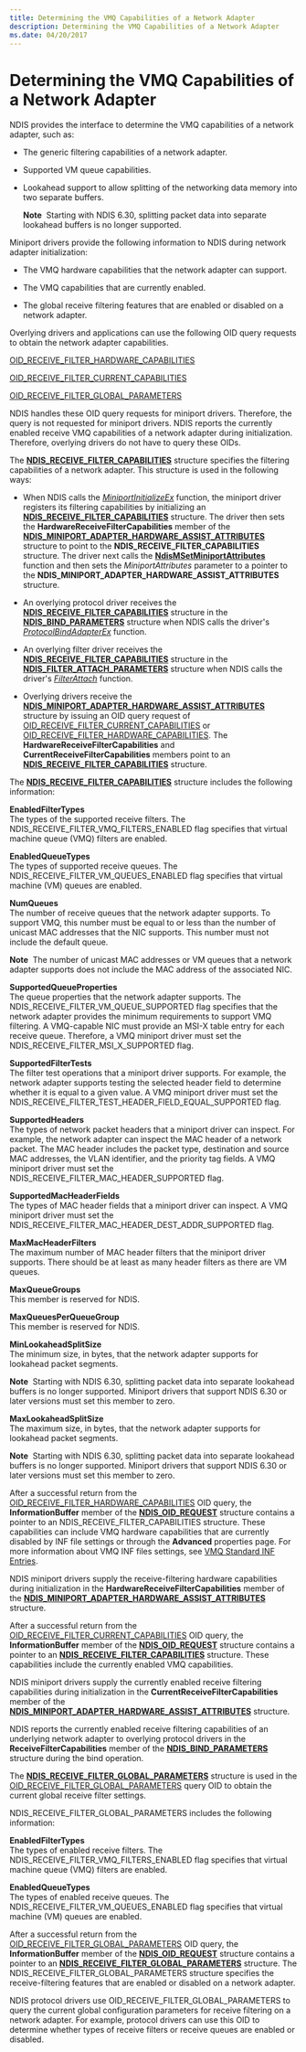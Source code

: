 ```yaml
---
title: Determining the VMQ Capabilities of a Network Adapter
description: Determining the VMQ Capabilities of a Network Adapter
ms.date: 04/20/2017
---
```


# Determining the VMQ Capabilities of a Network Adapter





NDIS provides the interface to determine the VMQ capabilities of a network adapter, such as:

-   The generic filtering capabilities of a network adapter.

-   Supported VM queue capabilities.

-   Lookahead support to allow splitting of the networking data memory into two separate buffers.

    **Note**  Starting with NDIS 6.30, splitting packet data into separate lookahead buffers is no longer supported.

     

Miniport drivers provide the following information to NDIS during network adapter initialization:

-   The VMQ hardware capabilities that the network adapter can support.

-   The VMQ capabilities that are currently enabled.

-   The global receive filtering features that are enabled or disabled on a network adapter.

Overlying drivers and applications can use the following OID query requests to obtain the network adapter capabilities.

[OID\_RECEIVE\_FILTER\_HARDWARE\_CAPABILITIES](./oid-receive-filter-hardware-capabilities.md)

[OID\_RECEIVE\_FILTER\_CURRENT\_CAPABILITIES](./oid-receive-filter-current-capabilities.md)

[OID\_RECEIVE\_FILTER\_GLOBAL\_PARAMETERS](./oid-receive-filter-global-parameters.md)

NDIS handles these OID query requests for miniport drivers. Therefore, the query is not requested for miniport drivers. NDIS reports the currently enabled receive VMQ capabilities of a network adapter during initialization. Therefore, overlying drivers do not have to query these OIDs.

The [**NDIS\_RECEIVE\_FILTER\_CAPABILITIES**](/windows-hardware/drivers/ddi/ntddndis/ns-ntddndis-_ndis_receive_filter_capabilities) structure specifies the filtering capabilities of a network adapter. This structure is used in the following ways:

-   When NDIS calls the [*MiniportInitializeEx*](/windows-hardware/drivers/ddi/ndis/nc-ndis-miniport_initialize) function, the miniport driver registers its filtering capabilities by initializing an [**NDIS\_RECEIVE\_FILTER\_CAPABILITIES**](/windows-hardware/drivers/ddi/ntddndis/ns-ntddndis-_ndis_receive_filter_capabilities) structure. The driver then sets the **HardwareReceiveFilterCapabilities** member of the [**NDIS\_MINIPORT\_ADAPTER\_HARDWARE\_ASSIST\_ATTRIBUTES**](/windows-hardware/drivers/ddi/ndis/ns-ndis-_ndis_miniport_adapter_hardware_assist_attributes) structure to point to the **NDIS\_RECEIVE\_FILTER\_CAPABILITIES** structure. The driver next calls the [**NdisMSetMiniportAttributes**](/windows-hardware/drivers/ddi/ndis/nf-ndis-ndismsetminiportattributes) function and then sets the *MiniportAttributes* parameter to a pointer to the **NDIS\_MINIPORT\_ADAPTER\_HARDWARE\_ASSIST\_ATTRIBUTES** structure.

-   An overlying protocol driver receives the [**NDIS\_RECEIVE\_FILTER\_CAPABILITIES**](/windows-hardware/drivers/ddi/ntddndis/ns-ntddndis-_ndis_receive_filter_capabilities) structure in the [**NDIS\_BIND\_PARAMETERS**](/windows-hardware/drivers/ddi/ndis/ns-ndis-_ndis_bind_parameters) structure when NDIS calls the driver's [*ProtocolBindAdapterEx*](/windows-hardware/drivers/ddi/ndis/nc-ndis-protocol_bind_adapter_ex) function.

-   An overlying filter driver receives the [**NDIS\_RECEIVE\_FILTER\_CAPABILITIES**](/windows-hardware/drivers/ddi/ntddndis/ns-ntddndis-_ndis_receive_filter_capabilities) structure in the [**NDIS\_FILTER\_ATTACH\_PARAMETERS**](/windows-hardware/drivers/ddi/ndis/ns-ndis-_ndis_filter_attach_parameters) structure when NDIS calls the driver's [*FilterAttach*](/windows-hardware/drivers/ddi/ndis/nc-ndis-filter_attach) function.

-   Overlying drivers receive the [**NDIS\_MINIPORT\_ADAPTER\_HARDWARE\_ASSIST\_ATTRIBUTES**](/windows-hardware/drivers/ddi/ndis/ns-ndis-_ndis_miniport_adapter_hardware_assist_attributes) structure by issuing an OID query request of [OID\_RECEIVE\_FILTER\_CURRENT\_CAPABILITIES](./oid-receive-filter-current-capabilities.md) or [OID\_RECEIVE\_FILTER\_HARDWARE\_CAPABILITIES](./oid-receive-filter-hardware-capabilities.md). The **HardwareReceiveFilterCapabilities** and **CurrentReceiveFilterCapabilities** members point to an [**NDIS\_RECEIVE\_FILTER\_CAPABILITIES**](/windows-hardware/drivers/ddi/ntddndis/ns-ntddndis-_ndis_receive_filter_capabilities) structure.

The [**NDIS\_RECEIVE\_FILTER\_CAPABILITIES**](/windows-hardware/drivers/ddi/ntddndis/ns-ntddndis-_ndis_receive_filter_capabilities) structure includes the following information:

<a href="" id="enabledfiltertypes"></a>**EnabledFilterTypes**  
The types of the supported receive filters. The NDIS\_RECEIVE\_FILTER\_VMQ\_FILTERS\_ENABLED flag specifies that virtual machine queue (VMQ) filters are enabled.

<a href="" id="enabledqueuetypes"></a>**EnabledQueueTypes**  
The types of supported receive queues. The NDIS\_RECEIVE\_FILTER\_VM\_QUEUES\_ENABLED flag specifies that virtual machine (VM) queues are enabled.

<a href="" id="numqueues"></a>**NumQueues**  
The number of receive queues that the network adapter supports. To support VMQ, this number must be equal to or less than the number of unicast MAC addresses that the NIC supports. This number must not include the default queue.

**Note**  The number of unicast MAC addresses or VM queues that a network adapter supports does not include the MAC address of the associated NIC.

 

<a href="" id="supportedqueueproperties"></a>**SupportedQueueProperties**  
The queue properties that the network adapter supports. The NDIS\_RECEIVE\_FILTER\_VM\_QUEUE\_SUPPORTED flag specifies that the network adapter provides the minimum requirements to support VMQ filtering. A VMQ-capable NIC must provide an MSI-X table entry for each receive queue. Therefore, a VMQ miniport driver must set the NDIS\_RECEIVE\_FILTER\_MSI\_X\_SUPPORTED flag.

<a href="" id="supportedfiltertests"></a>**SupportedFilterTests**  
The filter test operations that a miniport driver supports. For example, the network adapter supports testing the selected header field to determine whether it is equal to a given value. A VMQ miniport driver must set the NDIS\_RECEIVE\_FILTER\_TEST\_HEADER\_FIELD\_EQUAL\_SUPPORTED flag.

<a href="" id="supportedheaders"></a>**SupportedHeaders**  
The types of network packet headers that a miniport driver can inspect. For example, the network adapter can inspect the MAC header of a network packet. The MAC header includes the packet type, destination and source MAC addresses, the VLAN identifier, and the priority tag fields. A VMQ miniport driver must set the NDIS\_RECEIVE\_FILTER\_MAC\_HEADER\_SUPPORTED flag.

<a href="" id="supportedmacheaderfields"></a>**SupportedMacHeaderFields**  
The types of MAC header fields that a miniport driver can inspect. A VMQ miniport driver must set the NDIS\_RECEIVE\_FILTER\_MAC\_HEADER\_DEST\_ADDR\_SUPPORTED flag.

<a href="" id="maxmacheaderfilters"></a>**MaxMacHeaderFilters**  
The maximum number of MAC header filters that the miniport driver supports. There should be at least as many header filters as there are VM queues.

<a href="" id="maxqueuegroups"></a>**MaxQueueGroups**  
This member is reserved for NDIS.

<a href="" id="maxqueuesperqueuegroup"></a>**MaxQueuesPerQueueGroup**  
This member is reserved for NDIS.

<a href="" id="minlookaheadsplitsize"></a>**MinLookaheadSplitSize**  
The minimum size, in bytes, that the network adapter supports for lookahead packet segments.

**Note**  Starting with NDIS 6.30, splitting packet data into separate lookahead buffers is no longer supported. Miniport drivers that support NDIS 6.30 or later versions must set this member to zero.

 

<a href="" id="maxlookaheadsplitsize"></a>**MaxLookaheadSplitSize**  
The maximum size, in bytes, that the network adapter supports for lookahead packet segments.

**Note**  Starting with NDIS 6.30, splitting packet data into separate lookahead buffers is no longer supported. Miniport drivers that support NDIS 6.30 or later versions must set this member to zero.

 

After a successful return from the [OID\_RECEIVE\_FILTER\_HARDWARE\_CAPABILITIES](./oid-receive-filter-hardware-capabilities.md) OID query, the **InformationBuffer** member of the [**NDIS\_OID\_REQUEST**](/windows-hardware/drivers/ddi/oidrequest/ns-oidrequest-ndis_oid_request) structure contains a pointer to an NDIS\_RECEIVE\_FILTER\_CAPABILITIES structure. These capabilities can include VMQ hardware capabilities that are currently disabled by INF file settings or through the **Advanced** properties page. For more information about VMQ INF files settings, see [VMQ Standard INF Entries](./standardized-inf-keywords-for-vmq.md).

NDIS miniport drivers supply the receive-filtering hardware capabilities during initialization in the **HardwareReceiveFilterCapabilities** member of the [**NDIS\_MINIPORT\_ADAPTER\_HARDWARE\_ASSIST\_ATTRIBUTES**](/windows-hardware/drivers/ddi/ndis/ns-ndis-_ndis_miniport_adapter_hardware_assist_attributes) structure.

After a successful return from the [OID\_RECEIVE\_FILTER\_CURRENT\_CAPABILITIES](./oid-receive-filter-current-capabilities.md) OID query, the **InformationBuffer** member of the [**NDIS\_OID\_REQUEST**](/windows-hardware/drivers/ddi/oidrequest/ns-oidrequest-ndis_oid_request) structure contains a pointer to an [**NDIS\_RECEIVE\_FILTER\_CAPABILITIES**](/windows-hardware/drivers/ddi/ntddndis/ns-ntddndis-_ndis_receive_filter_capabilities) structure. These capabilities include the currently enabled VMQ capabilities.

NDIS miniport drivers supply the currently enabled receive filtering capabilities during initialization in the **CurrentReceiveFilterCapabilities** member of the [**NDIS\_MINIPORT\_ADAPTER\_HARDWARE\_ASSIST\_ATTRIBUTES**](/windows-hardware/drivers/ddi/ndis/ns-ndis-_ndis_miniport_adapter_hardware_assist_attributes) structure.

NDIS reports the currently enabled receive filtering capabilities of an underlying network adapter to overlying protocol drivers in the **ReceiveFilterCapabilities** member of the [**NDIS\_BIND\_PARAMETERS**](/windows-hardware/drivers/ddi/ndis/ns-ndis-_ndis_bind_parameters) structure during the bind operation.

The [**NDIS\_RECEIVE\_FILTER\_GLOBAL\_PARAMETERS**](/windows-hardware/drivers/ddi/ntddndis/ns-ntddndis-_ndis_receive_filter_global_parameters) structure is used in the [OID\_RECEIVE\_FILTER\_GLOBAL\_PARAMETERS](./oid-receive-filter-global-parameters.md) query OID to obtain the current global receive filter settings.

NDIS\_RECEIVE\_FILTER\_GLOBAL\_PARAMETERS includes the following information:

<a href="" id="enabledfiltertypes"></a>**EnabledFilterTypes**  
The types of enabled receive filters. The NDIS\_RECEIVE\_FILTER\_VMQ\_FILTERS\_ENABLED flag specifies that virtual machine queue (VMQ) filters are enabled.

<a href="" id="enabledqueuetypes"></a>**EnabledQueueTypes**  
The types of enabled receive queues. The NDIS\_RECEIVE\_FILTER\_VM\_QUEUES\_ENABLED flag specifies that virtual machine (VM) queues are enabled.

After a successful return from the [OID\_RECEIVE\_FILTER\_GLOBAL\_PARAMETERS](./oid-receive-filter-global-parameters.md) OID query, the **InformationBuffer** member of the [**NDIS\_OID\_REQUEST**](/windows-hardware/drivers/ddi/oidrequest/ns-oidrequest-ndis_oid_request) structure contains a pointer to an [**NDIS\_RECEIVE\_FILTER\_GLOBAL\_PARAMETERS**](/windows-hardware/drivers/ddi/ntddndis/ns-ntddndis-_ndis_receive_filter_global_parameters) structure. The NDIS\_RECEIVE\_FILTER\_GLOBAL\_PARAMETERS structure specifies the receive-filtering features that are enabled or disabled on a network adapter.

NDIS protocol drivers use OID\_RECEIVE\_FILTER\_GLOBAL\_PARAMETERS to query the current global configuration parameters for receive filtering on a network adapter. For example, protocol drivers can use this OID to determine whether types of receive filters or receive queues are enabled or disabled.

 

